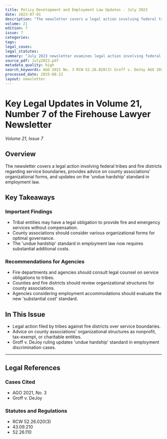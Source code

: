 ```yaml
---
title: Policy Development and Employment Law Updates - July 2023
date: 2023-07-01
description: "The newsletter covers a legal action involving federal tribes and fire districts regarding service boundaries, provides advice on county associations' organizational forms, and updates on the 'undue hardship' standard in employment law."
volume: 21
edition: 7
issue: 7
categories: 
tags: 
legal_cases: 
legal_statutes: 
summary: "July 2023 newsletter examines legal action involving federal tribes and fire districts over service boundaries under RCW 52.26.020(3), provides guidance on county associations organizational forms per AGO 2021 No. 3 under RCW 43.09.210 and 52.26.110, analyzes Supreme Court ruling in Groff v. DeJoy updating 'undue hardship' standard in employment accommodation cases requiring substantial additional costs, and offers comprehensive advice for fire departments on tribal service obligations and organizational structures."
source_pdf: July2023.pdf
metadata_quality: high
search_keywords: AGO 2021 No. 3 RCW 52.26.020(3) Groff v. DeJoy AGO 2021 No. 3 43.09.210 52.26.110...
processed_date: 2025-08-22
layout: newsletter
---
```



# Key Legal Updates in Volume 21, Number 7 of the Firehouse Lawyer Newsletter

*Volume 21, Issue 7*

## Overview

The newsletter covers a legal action involving federal tribes and fire districts regarding service boundaries, provides advice on county associations' organizational forms, and updates on the 'undue hardship' standard in employment law.

## Key Takeaways

### Important Findings

- Tribal entities may have a legal obligation to provide fire and emergency services without compensation.
- County associations should consider various organizational forms for optimal governance.
- The 'undue hardship' standard in employment law now requires substantial additional costs.

### Recommendations for Agencies

- Fire departments and agencies should consult legal counsel on service obligations to tribes.
- Counties and fire districts should review organizational structures for county associations.
- Agencies considering employment accommodations should evaluate the new 'substantial cost' standard.

## In This Issue

- Legal action filed by tribes against fire districts over service boundaries.
- Advice on county associations' organizational structures as nonprofit, tax-exempt, or charitable entities.
- Groff v. DeJoy ruling updates 'undue hardship' standard in employment discrimination cases.

---

## Legal References

### Cases Cited

- AGO 2021, No. 3
- Groff v. DeJoy

### Statutes and Regulations

- RCW 52.26.020(3)
- 43.09.210
- 52.26.110

